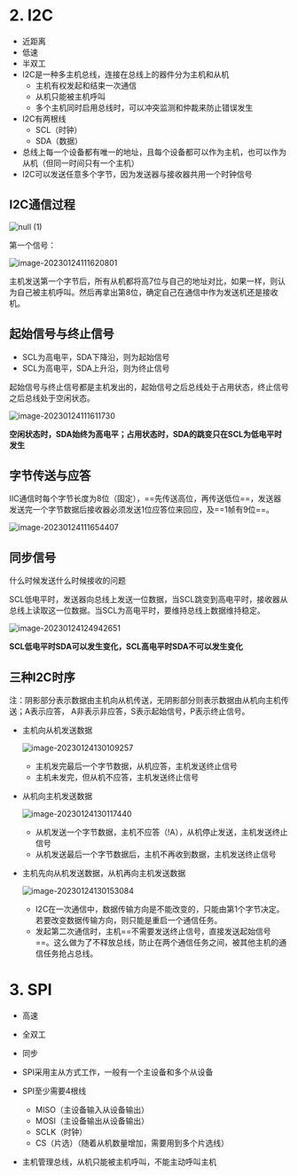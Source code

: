 # 2. I2C

* 近距离
* 低速
* 半双工
* I2C是一种多主机总线，连接在总线上的器件分为主机和从机
  * 主机有权发起和结束一次通信
  * 从机只能被主机呼叫
  * 多个主机同时启用总线时，可以冲突监测和仲裁来防止错误发生
* I2C有两根线
  * SCL（时钟）
  * SDA（数据）
* 总线上每一个设备都有唯一的地址，且每个设备都可以作为主机，也可以作为从机（但同一时间只有一个主机）
* I2C可以发送任意多个字节，因为发送器与接收器共用一个时钟信号

## I2C通信过程

![null (1)](https://picture-6736.oss-cn-qingdao.aliyuncs.com/1/2023/01/20/20230120-210055.png)

第一个信号：

![image-20230124111620801](C:/Users/Administrator/AppData/Roaming/Typora/typora-user-images/image-20230124111620801.png)

主机发送第一个字节后，所有从机都将高7位与自己的地址对比，如果一样，则认为自己被主机呼叫。然后再拿出第8位，确定自己在通信中作为发送机还是接收机。

## 起始信号与终止信号

* SCL为高电平，SDA下降沿，则为起始信号
* SCL为高电平，SDA上升沿，则为终止信号

起始信号与终止信号都是主机发出的，起始信号之后总线处于占用状态，终止信号之后总线处于空闲状态。

![image-20230124111611730](https://picture-6736.oss-cn-qingdao.aliyuncs.com/1/2023/01/24/20230124-111615.png)

**空闲状态时，SDA始终为高电平；占用状态时，SDA的跳变只在SCL为低电平时发生**

## 字节传送与应答

IIC通信时每个字节长度为8位（固定），==先传送高位，再传送低位==，发送器发送完一个字节数据后接收器必须发送1位应答位来回应，及==1帧有9位==。

![image-20230124111654407](https://picture-6736.oss-cn-qingdao.aliyuncs.com/1/2023/01/24/20230124-111656.png)

## 同步信号

什么时候发送什么时候接收的问题

 SCL低电平时，发送器向总线上发送一位数据，当SCL跳变到高电平时，接收器从总线上读取这一位数据。当SCL为高电平时，要维持总线上数据维持稳定。

![image-20230124124942651](https://picture-6736.oss-cn-qingdao.aliyuncs.com/1/2023/01/24/20230124-124946.png)

**SCL低电平时SDA可以发生变化，SCL高电平时SDA不可以发生变化**

## 三种I2C时序

注：阴影部分表示数据由主机向从机传送，无阴影部分则表示数据由从机向主机传送；A表示应答， A非表示非应答，S表示起始信号，P表示终止信号。

* 主机向从机发送数据

  ![image-20230124130109257](https://picture-6736.oss-cn-qingdao.aliyuncs.com/1/2023/01/24/20230124-130111.png)

  * 主机发完最后一个字节数据，从机应答，主机发送终止信号
  * 主机未发完，但从机不应答，主机发送终止信号

* 从机向主机发送数据

  ![image-20230124130117440](https://picture-6736.oss-cn-qingdao.aliyuncs.com/1/2023/01/24/20230124-130119.png)

  * 从机发送一个字节数据，主机不应答（!A），从机停止发送，主机发送终止信号
  * 从机发送最后一个字节数据后，主机不再收到数据，主机发送终止信号

* 主机先向从机发送数据，从机再向主机发送数据

  ![image-20230124130153084](https://picture-6736.oss-cn-qingdao.aliyuncs.com/1/2023/01/24/20230124-130155.png)
  
  * I2C在一次通信中，数据传输方向是不能改变的，只能由第1个字节决定。若要改变数据传输方向，则只能是重启一个通信任务。
  * 发起第二次通信时，主机==不需要发送终止信号，直接发送起始信号==。这么做为了不释放总线，防止在两个通信任务之间，被其他主机的通信任务抢占总线。

# 3. SPI

* 高速
* 全双工
* 同步

* SPI采用主从方式工作，一般有一个主设备和多个从设备
* SPI至少需要4根线
  * MISO（主设备输入从设备输出）
  * MOSI（主设备输出从设备输出）
  * SCLK（时钟）
  * CS（片选）（随着从机数量增加，需要用到多个片选线）
* 主机管理总线，从机只能被主机呼叫，不能主动呼叫主机 